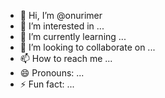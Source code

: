 - 👋 Hi, I’m @onurimer
- 👀 I’m interested in ...
- 🌱 I’m currently learning ...
- 💞️ I’m looking to collaborate on ...
- 📫 How to reach me ...
- 😄 Pronouns: ...
- ⚡ Fun fact: ...

<!---
onurimer/onurimer is a ✨ special ✨ repository because its `README.md` (this file) appears on your GitHub profile.
You can click the Preview link to take a look at your changes.
--->
